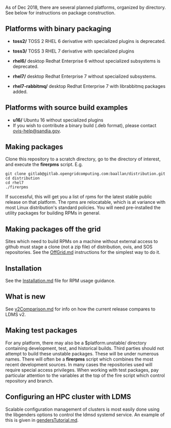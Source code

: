 As of Dec 2018, there are several planned platforms, organized by directory. See below for instructions on package construction.

## Platforms with binary packaging

* **toss2/** TOSS 2 RHEL 6 derivative with specialized plugins is deprecated.

* **toss3/** TOSS 3 RHEL 7 derivative with specialized plugins
* **rhel6/** desktop Redhat Enterprise 6 without specialized subsystems is deprecated.
* **rhel7/** desktop Redhat Enterprise 7 without specialized subsystems.
* **rhel7-rabbitmq/** desktop Redhat Enterprise 7 with librabbitmq packages added.

## Platforms with source build examples
* **u16/** Ubuntu 16 without specialized plugins
 * If you wish to contribute a binary build (.deb format), please contact ovis-help@sandia.gov.

## Making packages
Clone this repository to a scratch directory, go to the directory of interest, and execute the **firerpms** script. E.g.

    git clone gitlab@gitlab.opengridcomputing.com:baallan/distribution.git
    cd distribution
    cd rhel7
    ./firerpms

If successful, this will get you a list of rpms for the latest stable public release on that platform. The rpms are relocatable, which is at variance with most Linux distribution's standard policies.
You will need pre-installed the utility packages for building RPMs in general.

## Making packages off the grid
Sites which need to build RPMs on a machine without external access to github
must stage a clone (not a zip file) of distribution, ovis, and SOS repositories.
See the [OffGrid.md](OffGrid.md) instructions for the simplest way to do it.

## Installation
See the [Installation.md](Installation.md) file for RPM usage guidance.

## What is new
See [v2Comparison.md](v2Comparison.md) for info on how the current release compares to LDMS v2.

## Making test packages
For any platform, there may also be a $platform.unstable/ directory containing development, test, and historical builds. Third parties should not attempt to build these unstable packages.
These will be under numerous names. There will often be a **firerpms** script which combines the most recent development sources. In many cases the repositories used will require special access privileges.
When working with test packages, pay particular attention to the variables at the top of the fire script which control repository and branch.

## Configuring an HPC cluster with LDMS

Scalable configuration management of clusters is most easily done using the libgenders
options to control the ldmsd systemd service. An example of this is given in [gendersTutorial.md](gendersTutorial.md).
